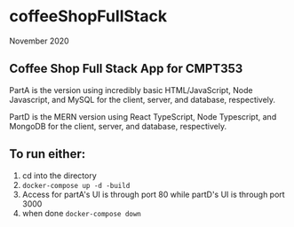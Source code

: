 # coffeeShopFullStack

November 2020

## Coffee Shop Full Stack App for CMPT353

PartA is the version using incredibly basic HTML/JavaScript, Node Javascript, and MySQL for the client, server, and database, respectively.

PartD is the MERN version using React TypeScript, Node Typescript, and MongoDB for the client, server, and database, respectively.

## To run either:

1. cd into the directory
2. `docker-compose up -d -build`
3. Access for partA's UI is through port 80 while partD's UI is through port 3000
4. when done `docker-compose down`
